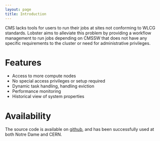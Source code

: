 ```yaml
---
layout: page
title: Introduction
---
```


CMS lacks tools for users to run their jobs at sites not conforming to WLCG
standards.  Lobster aims to alleviate this problem by providing a workflow
management to run jobs depending on CMSSW that does not have any specific
requirements to the cluster or need for administrative privileges.

# Features

* Access to more compute nodes
* No special access privileges or setup required
* Dynamic task handling, handling eviction
* Performance monitoring
* Historical view of system properties

# Availability

The source code is available on
[github](https://github.com/matz-e/lobster), and has been successfully used
at both Notre Dame and CERN.

